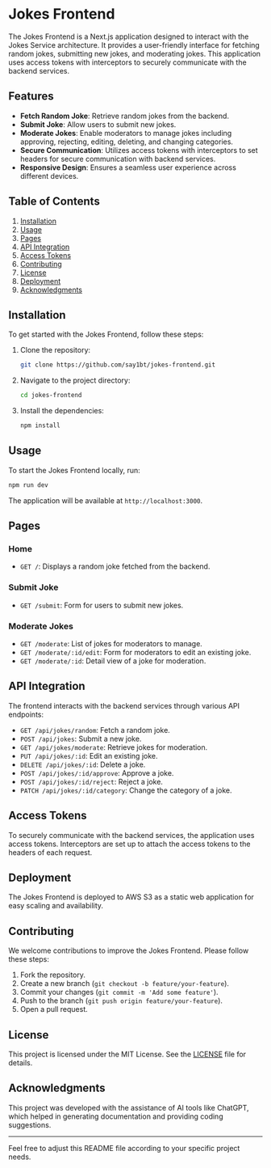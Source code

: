 
# Jokes Frontend

The Jokes Frontend is a Next.js application designed to interact with the Jokes Service architecture. It provides a user-friendly interface for fetching random jokes, submitting new jokes, and moderating jokes. This application uses access tokens with interceptors to securely communicate with the backend services.

## Features

- **Fetch Random Joke**: Retrieve random jokes from the backend.
- **Submit Joke**: Allow users to submit new jokes.
- **Moderate Jokes**: Enable moderators to manage jokes including approving, rejecting, editing, deleting, and changing categories.
- **Secure Communication**: Utilizes access tokens with interceptors to set headers for secure communication with backend services.
- **Responsive Design**: Ensures a seamless user experience across different devices.

## Table of Contents

1. [Installation](#installation)
2. [Usage](#usage)
3. [Pages](#pages)
4. [API Integration](#api-integration)
5. [Access Tokens](#access-tokens)
6. [Contributing](#contributing)
7. [License](#license)
8. [Deployment](#deployment)
9. [Acknowledgments](#acknowledgments)

## Installation

To get started with the Jokes Frontend, follow these steps:

1. Clone the repository:
   ```bash
   git clone https://github.com/say1bt/jokes-frontend.git
   ```

2. Navigate to the project directory:
   ```bash
   cd jokes-frontend
   ```

3. Install the dependencies:
   ```bash
   npm install
   ```

## Usage

To start the Jokes Frontend locally, run:
```bash
npm run dev
```

The application will be available at `http://localhost:3000`.

## Pages

### Home

- `GET /`: Displays a random joke fetched from the backend.

### Submit Joke

- `GET /submit`: Form for users to submit new jokes.

### Moderate Jokes

- `GET /moderate`: List of jokes for moderators to manage.
- `GET /moderate/:id/edit`: Form for moderators to edit an existing joke.
- `GET /moderate/:id`: Detail view of a joke for moderation.

## API Integration

The frontend interacts with the backend services through various API endpoints:

- `GET /api/jokes/random`: Fetch a random joke.
- `POST /api/jokes`: Submit a new joke.
- `GET /api/jokes/moderate`: Retrieve jokes for moderation.
- `PUT /api/jokes/:id`: Edit an existing joke.
- `DELETE /api/jokes/:id`: Delete a joke.
- `POST /api/jokes/:id/approve`: Approve a joke.
- `POST /api/jokes/:id/reject`: Reject a joke.
- `PATCH /api/jokes/:id/category`: Change the category of a joke.

## Access Tokens

To securely communicate with the backend services, the application uses access tokens. Interceptors are set up to attach the access tokens to the headers of each request.

## Deployment

The Jokes Frontend is deployed to AWS S3 as a static web application for easy scaling and availability.

## Contributing

We welcome contributions to improve the Jokes Frontend. Please follow these steps:

1. Fork the repository.
2. Create a new branch (`git checkout -b feature/your-feature`).
3. Commit your changes (`git commit -m 'Add some feature'`).
4. Push to the branch (`git push origin feature/your-feature`).
5. Open a pull request.

## License

This project is licensed under the MIT License. See the [LICENSE](LICENSE) file for details.

## Acknowledgments

This project was developed with the assistance of AI tools like ChatGPT, which helped in generating documentation and providing coding suggestions.

---

Feel free to adjust this README file according to your specific project needs.
